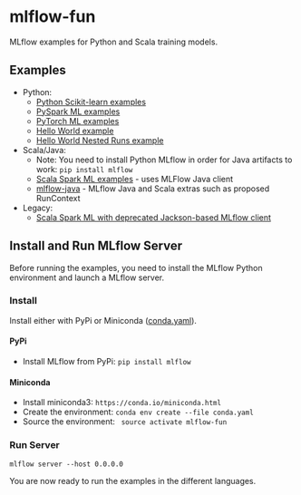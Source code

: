 # mlflow-fun

MLflow examples for Python and Scala training models.

## Examples
* Python:
  * [Python Scikit-learn examples](examples/scikit-learn/README.md)
  * [PySpark ML examples](examples/pyspark/README.md)
  * [PyTorch ML examples](examples/pytorch/README.md)
  * [Hello World example](examples/hello_world)
  * [Hello World Nested Runs example](examples/hello_world_nested_runs)
* Scala/Java:
  * Note: You need to install Python MLflow in order for Java artifacts to work: `pip install mlflow`
  * [Scala Spark ML examples](examples/spark-scala/README.md) - uses MLFlow Java client
  * [mlflow-java](mlflow-java/README.md) - MLflow Java and Scala extras such as proposed RunContext
* Legacy:
  * [Scala Spark ML with deprecated Jackson-based MLflow client](examples/spark-scala-jackson/README.md)


## Install and Run MLflow Server

Before running the examples, you need to install the MLflow Python environment and launch a MLflow server.

### Install 

Install either with PyPi or Miniconda ([conda.yaml](conda.yaml)).

#### PyPi

* Install MLflow from PyPi: ``pip install mlflow``

#### Miniconda


* Install miniconda3: ``https://conda.io/miniconda.html``
* Create the environment: ``conda env create --file conda.yaml``
* Source the environment: `` source activate mlflow-fun``

### Run Server

```
mlflow server --host 0.0.0.0 
```

You are now ready to run the examples in the different languages.

